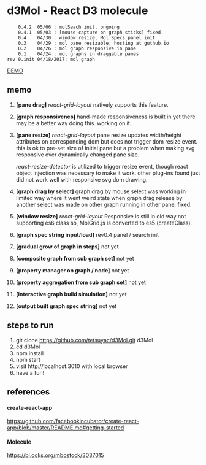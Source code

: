 # d3Mol - React D3 molecule
```
    0.4.2  05/06 : molSeach init, ongoing
    0.4.1  05/03 : [mouse capture on graph sticks] fixed
    0.4    04/30 : window resize, Mol Specs panel init
    0.3    04/29 : mol pane resizable, hosting at guthub.io
    0.2    04/26 : mol graph responsive in pane
    0.1    04/24 : mol graphs in draggable panes
rev 0.init 04/18/2017: mol graph
```


[DEMO](https://tetsuyac.github.io/d3Mol)

## memo
1. **[pane drag]** *react-grid-layout* natively supports this feature.

1. **[graph responsivenes]** hand-made responsiveness is built in yet there
   may be a better way doing this. working on it.

1. **[pane resize]** *react-grid-layout* pane resize updates width/height
   attributes on corresponding dom but does not trigger dom resize
   event. this is ok to pre-set size of initial pane but a problem when
   making svg responsive over dynamically changed pane size.

   *react-resize-detector* is utilized to trigger resize event, though
   react object injection was necessary to make it work. other plug-ins
   found just did not work well with responsive svg dom drawing.

1. **[graph drag by select]** graph drag by mouse select was working in
   limited way where it went weird state when graph drag release by
   another select was made on other graph running in other pane. fixed.

1. **[window resize]** *react-grid-layout* Responsive is still in old way
   not supporting es6 class so, MolGrid.js is converted to es5 (createClass).

1. **[graph spec string input/load]** rev0.4 panel / search init

1. **[gradual grow of graph in steps]** not yet

1. **[composite graph from sub graph set]** not yet

1. **[property manager on graph / node]** not yet

1. **[property aggregation from sub graph set]** not yet

1. **[interactive graph build simulation]** not yet

1. **[output built graph spec string]** not yet

## steps to run
1. git clone https://github.com/tetsuyac/d3Mol.git d3Mol
1. cd d3Mol
1. npm install
1. npm start
1. visit http://localhost:3010 with local browser
1. have a fun!

## references
#### create-react-app
https://github.com/facebookincubator/create-react-app/blob/master/README.md#getting-started
#### Molecule
https://bl.ocks.org/mbostock/3037015
